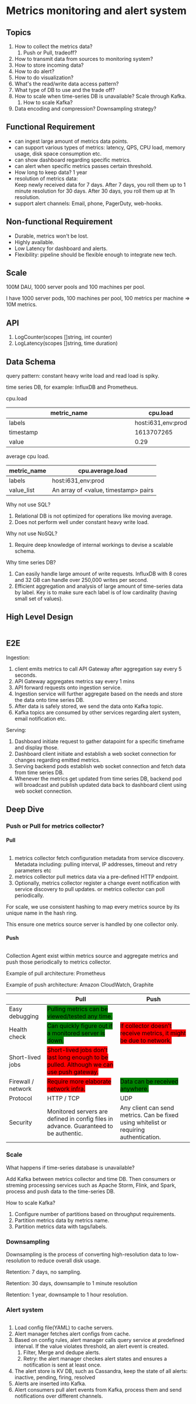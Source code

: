 # Metrics monitoring and alert system

## Topics

1. How to collect the metrics data?
   1. Push or Pull, tradeoff?
2. How to transmit data from sources to monitoring system?
3. How to store incoming data?
4. How to do alert?
5. How to do visualization?
6. What's the read/write data access pattern?
7. What type of DB to use and the trade off?
8. How to scale when time-series DB is unavailable? Scale through Kafka.
   1. How to scale Kafka?
9. Data encoding and compression? Downsampling strategy?

## Functional Requirement

* can ingest large amount of metrics data points.
* can support various types of metrics: latency, QPS, CPU load, memory usage, disk space consumption etc.
* can show dashboard regarding specific metrics.
* can alert when specific metrics passes certain threshold.
* How long to keep data? 1 year
* resolution of metrics data:\
  Keep newly received data for 7 days. After 7 days, you roll them up to 1 minute resolution for 30 days. After 30 days, you roll them up at 1h resolution.
* support alert channels: Email, phone, PagerDuty, web-hooks.

## Non-functional Requirement

* Durable, metrics won't be lost.
* Highly available.
* Low Latency for dashboard and alerts.
* Flexibility: pipeline should be flexible enough to integrate new tech.

## Scale

100M DAU, 1000 server pools and 100 machines per pool.

I have 1000 server pods, 100 machines per pool, 100 metrics per machine => 10M metrics.

## API

1. LogCounter(scopes \[]string, int counter)
2. LogLatency(scopes \[]string, time duration)

## Data Schema

query pattern: constant heavy write load and read load is spiky.

time series DB, for example: InfluxDB and Prometheus.

cpu.load

<table><thead><tr><th width="365">metric_name</th><th>cpu.load</th></tr></thead><tbody><tr><td>labels</td><td>host:i631,env:prod</td></tr><tr><td>timestamp</td><td>1613707265</td></tr><tr><td>value</td><td>0.29</td></tr></tbody></table>

average cpu load.

| metric\_name | cpu.average.load                      |
| ------------ | ------------------------------------- |
| labels       | host:i631,env:prod                    |
| value\_list  | An array of \<value, timestamp> pairs |

Why not use SQL?

1. Relational DB is not optimized for operations like moving average.
2. Does not perform well under constant heavy write load.

Why not use NoSQL?

1. Require deep knowledge of internal workings to devise a scalable schema.

Why time series DB?

1. Can easily handle large amount of write requests. InfluxDB with 8 cores and 32 GB can handle over 250,000 writes per second.
2. Efficient aggregation and analysis of large amount of time-series data by label. Key is to make sure each label is of low cardinality (having small set of values).

## High Level Design

<img src="../../.gitbook/assets/file.excalidraw (10).svg" alt="" class="gitbook-drawing">

## E2E

Ingestion:

1. client emits metrics to call API Gateway after aggregation say every 5 seconds.
2. API Gateway aggregates metrics say every 1 mins
3. API forward requests onto ingestion service.
4. Ingestion service will further aggregate based on the needs and store the data onto time series DB.
5. After data is safely stored, we send the data onto Kafka topic.
6. Kafka topics are consumed by other services regarding alert system, email notification etc.

Serving:

1. Dashboard initiate request to gather datapoint for a specific timeframe and display those.
2. Dashboard client initiate and establish a web socket connection for changes regarding emitted metrics.
3. Serving backend pods establish web socket connection and fetch data from time series DB.
4. Whenever the metrics get updated from time series DB, backend pod will broadcast and publish updated data back to dashboard client using web socket connection.

## Deep Dive

### Push or Pull for metrics collector?

#### Pull

<img src="../../.gitbook/assets/file.excalidraw (11).svg" alt="" class="gitbook-drawing">

1. metrics collector fetch configuration metadata from service discovery. Metadata including: pulling interval, IP addresses, timeout and retry parameters etc
2. metrics collector pull metrics data via a pre-defined HTTP endpoint.
3. Optionally, metrics collector register a change event notification with service discovery to pull updates. or metrics collector can poll periodically.

For scale, we use consistent hashing to map every metrics source by its unique name in the hash ring.&#x20;

This ensure one metrics source server is handled by one collector only.

#### Push

<img src="../../.gitbook/assets/file.excalidraw (1) (1) (1) (1) (1) (1) (1) (1) (1) (1) (1) (1) (1).svg" alt="" class="gitbook-drawing">

Collection Agent exist within metrics source and aggregate metrics and push those periodically to metrics collector.

Example of pull architecture: Prometheus

Example of push architecture: Amazon CloudWatch, Graphite

|                    | Pull                                                                                                                               | Push                                                                                                         |
| ------------------ | ---------------------------------------------------------------------------------------------------------------------------------- | ------------------------------------------------------------------------------------------------------------ |
| Easy debugging     | <mark style="background-color:green;">Pulling metrics can be viewed/tested any time.</mark>                                        |                                                                                                              |
| Health check       | <mark style="background-color:green;">Can quickly figure out if a monitored server is down.</mark>                                 | <mark style="background-color:red;">If collector doesn't receive metrics, it might be due to network.</mark> |
| Short-lived jobs   | <mark style="background-color:red;">Short-lived jobs don't last long enough to be pulled. Although we can use push gateway.</mark> |                                                                                                              |
| Firewall / network | <mark style="background-color:red;">Require more elaborate network infra.</mark>                                                   | <mark style="background-color:green;">Data can be received anywhere.</mark>                                  |
| Protocol           | HTTP / TCP                                                                                                                         | UDP                                                                                                          |
| Security           | Monitored servers are defined in config files in advance. Guaranteed to be authentic.                                              | Any client can send metrics. Can be fixed using whitelist or requiring authentication.                       |

### Scale

What happens if time-series database is unavailable?

Add Kafka between metrics collector and time DB. Then consumers or streming processing services such as Apache Storm, Flink, and Spark, process and push data to the time-series DB.

How to scale Kafka?

1. Configure number of partitions based on throughput requirements.
2. Partition metrics data by metrics name.
3. Partition metrics data with tags/labels.

### Downsampling

Downsampling is the process of converting high-resolution data to low-resolution to reduce overall disk usage.

Retention: 7 days, no sampling.

Retention: 30 days, downsample to 1 minute resolution

Retention: 1 year, downsample to 1 hour resolution.

### Alert system

<img src="../../.gitbook/assets/file.excalidraw (12).svg" alt="" class="gitbook-drawing">

1. Load config file(YAML) to cache servers.
2. Alert manager fetches alert configs from cache.
3. Based on config rules, alert manager calls query service at predefined interval. If the value violates threshold, an alert event is created.
   1. Filter, Merge and dedupe alerts.
   2. Retry: the alert manager checkes alert states and ensures a notification is sent at least once.
4. The alert store is KV DB, such as Cassandra, keep the state of all alerts: \
   inactive, pending, firing, resolved
5. Alerts are inserted into Kafka.
6. Alert consumers pull alert events from Kafka, process them and send notifications over different channels.
